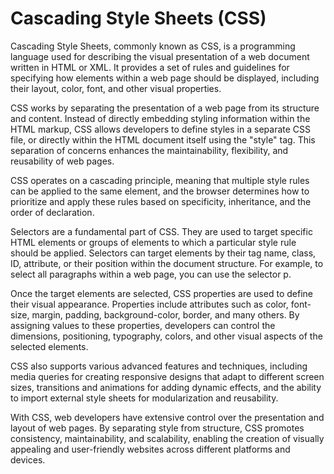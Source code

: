 # Cascading Style Sheets (CSS)

Cascading Style Sheets, commonly known as CSS, is a programming language used for describing the visual presentation of a web document written in HTML or XML. It provides a set of rules and guidelines for specifying how elements within a web page should be displayed, including their layout, color, font, and other visual properties.

CSS works by separating the presentation of a web page from its structure and content. Instead of directly embedding styling information within the HTML markup, CSS allows developers to define styles in a separate CSS file, or directly within the HTML document itself using the "style" tag. This separation of concerns enhances the maintainability, flexibility, and reusability of web pages.

CSS operates on a cascading principle, meaning that multiple style rules can be applied to the same element, and the browser determines how to prioritize and apply these rules based on specificity, inheritance, and the order of declaration.

Selectors are a fundamental part of CSS. They are used to target specific HTML elements or groups of elements to which a particular style rule should be applied. Selectors can target elements by their tag name, class, ID, attribute, or their position within the document structure. For example, to select all paragraphs within a web page, you can use the selector p.

Once the target elements are selected, CSS properties are used to define their visual appearance. Properties include attributes such as color, font-size, margin, padding, background-color, border, and many others. By assigning values to these properties, developers can control the dimensions, positioning, typography, colors, and other visual aspects of the selected elements.

CSS also supports various advanced features and techniques, including media queries for creating responsive designs that adapt to different screen sizes, transitions and animations for adding dynamic effects, and the ability to import external style sheets for modularization and reusability.

With CSS, web developers have extensive control over the presentation and layout of web pages. By separating style from structure, CSS promotes consistency, maintainability, and scalability, enabling the creation of visually appealing and user-friendly websites across different platforms and devices.
